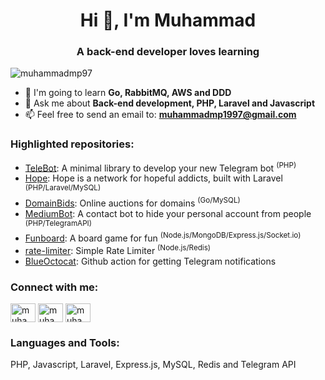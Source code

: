 <h1 align="center">Hi 👋, I'm Muhammad</h1>
<h3 align="center">A back-end developer loves learning</h3>

<p align="left"> <img src="https://komarev.com/ghpvc/?username=muhammadmp97&label=Profile%20views&color=0e75b6&style=flat" alt="muhammadmp97" /> </p>

- 🌱 I'm going to learn **Go, RabbitMQ, AWS and DDD**
- 💬 Ask me about **Back-end development, PHP, Laravel and Javascript**
- 📫 Feel free to send an email to: **muhammadmp1997@gmail.com**

<h3 align="left">Highlighted repositories:</h3>
<ul>
  <li><a href="https://github.com/muhammadmp97/TeleBot">TeleBot</a>: A minimal library to develop your new Telegram bot <sup>(PHP)</sup></li>
  <li><a href="https://github.com/muhammadmp97/Hope">Hope</a>: Hope is a network for hopeful addicts, built with Laravel <sup>(PHP/Laravel/MySQL)</sup></li>
  <li><a href="https://github.com/muhammadmp97/DomainBids">DomainBids</a>: Online auctions for domains <sup>(Go/MySQL)</sup></li>
  <li><a href="https://github.com/muhammadmp97/MediumBot">MediumBot</a>: A contact bot to hide your personal account from people <sup>(PHP/TelegramAPI)</sup></li>
  <li><a href="https://github.com/muhammadmp97/Funboard">Funboard</a>: A board game for fun <sup>(Node.js/MongoDB/Express.js/Socket.io)</sup></li>
  <li><a href="https://github.com/muhammadmp97/rate-limiter">rate-limiter</a>: Simple Rate Limiter <sup>(Node.js/Redis)</sup></li>
  <li><a href="https://github.com/muhammadmp97/BlueOctocat">BlueOctocat</a>: Github action for getting Telegram notifications</li>
</ul>


<h3 align="left">Connect with me:</h3>
<p align="left">
<a href="https://dev.to/muhammadmp" target="blank"><img align="center" src="https://raw.githubusercontent.com/rahuldkjain/github-profile-readme-generator/master/src/images/icons/Social/devto.svg" alt="muhammadmp" height="30" width="40" /></a>
<a href="https://linkedin.com/in/muhammadmp" target="blank"><img align="center" src="https://raw.githubusercontent.com/rahuldkjain/github-profile-readme-generator/master/src/images/icons/Social/linked-in-alt.svg" alt="muhammadmp" height="30" width="40" /></a>
<a href="https://stackoverflow.com/users/muhammadmp" target="blank"><img align="center" src="https://raw.githubusercontent.com/rahuldkjain/github-profile-readme-generator/master/src/images/icons/Social/stack-overflow.svg" alt="muhammadmp" height="30" width="40" /></a>
</p>

<h3 align="left">Languages and Tools:</h3>
<p>PHP, Javascript, Laravel, Express.js, MySQL, Redis and Telegram API</p>
